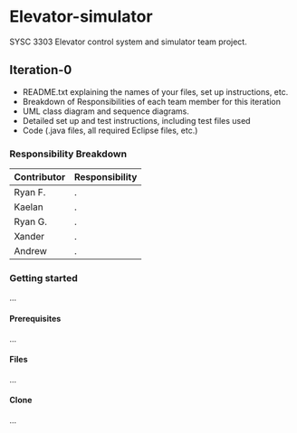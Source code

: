 # Elevator-simulator
SYSC 3303 Elevator control system and simulator team project. 

## Iteration-0
- README.txt explaining the names of your files, set up instructions, etc.
- Breakdown of Responsibilities of each team member for this iteration
- UML class diagram and sequence diagrams.
- Detailed set up and test instructions, including test files used
- Code (.java files, all required Eclipse files, etc.)

### Responsibility Breakdown

| Contributor  | Responsibility |
| ------------- | ------------- |
| Ryan F.  | .  |
| Kaelan  | . |
| Ryan G.  | . |
| Xander | . |
| Andrew | .  |

### Getting started
...

#### Prerequisites
...

#### Files
...

#### Clone
...
